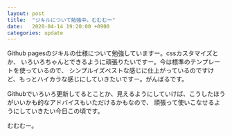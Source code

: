 ```yaml
---
layout: post
title:  "ジキルについて勉強中。むむむー"
date:   2020-04-14 19:20:00 +0900
categories: update
---
```


Github pagesのジキルの仕様について勉強していますー。cssカスタマイズとか、
いろいろちゃんとできるように頑張りたいですー。今は標準のテンプレートを使っているので、
シンプルイズベストな感じに仕上がっているのですけど、もっとハイカラな感じにしていきたいですー。がんばるです。

Githubでいろいろ更新してるとことか、見えるようにしていけば、こうしたほうがいいかも的なアドバイスもいただけるかもなので、
頑張って使いこなせるようにしていきたい今日この頃です。

むむむー。